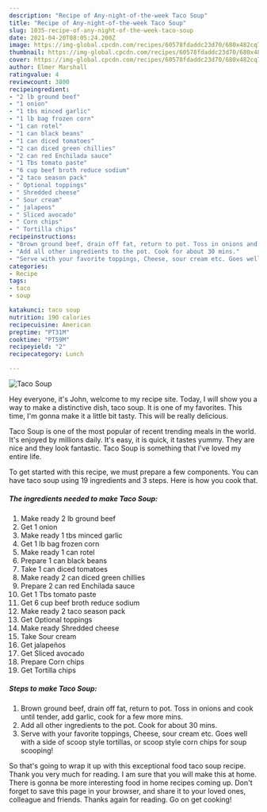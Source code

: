```yaml
---
description: "Recipe of Any-night-of-the-week Taco Soup"
title: "Recipe of Any-night-of-the-week Taco Soup"
slug: 1035-recipe-of-any-night-of-the-week-taco-soup
date: 2021-04-20T08:05:24.200Z
image: https://img-global.cpcdn.com/recipes/60578fdaddc23d70/680x482cq70/taco-soup-recipe-main-photo.jpg
thumbnail: https://img-global.cpcdn.com/recipes/60578fdaddc23d70/680x482cq70/taco-soup-recipe-main-photo.jpg
cover: https://img-global.cpcdn.com/recipes/60578fdaddc23d70/680x482cq70/taco-soup-recipe-main-photo.jpg
author: Elmer Marshall
ratingvalue: 4
reviewcount: 3800
recipeingredient:
- "2 lb ground beef"
- "1 onion"
- "1 tbs minced garlic"
- "1 lb bag frozen corn"
- "1 can rotel"
- "1 can black beans"
- "1 can diced tomatoes"
- "2 can diced green chillies"
- "2 can red Enchilada sauce"
- "1 Tbs tomato paste"
- "6 cup beef broth reduce sodium"
- "2 taco season pack"
- " Optional toppings"
- " Shredded cheese"
- " Sour cream"
- " jalapeos"
- " Sliced avocado"
- " Corn chips"
- " Tortilla chips"
recipeinstructions:
- "Brown ground beef, drain off fat, return to pot. Toss in onions and cook until tender, add garlic, cook for a few more mins."
- "Add all other ingredients to the pot. Cook for about 30 mins."
- "Serve with your favorite toppings, Cheese, sour cream etc. Goes well with a side of scoop style tortillas, or scoop style corn chips for soup scooping!"
categories:
- Recipe
tags:
- taco
- soup

katakunci: taco soup 
nutrition: 190 calories
recipecuisine: American
preptime: "PT31M"
cooktime: "PT59M"
recipeyield: "2"
recipecategory: Lunch

---
```



![Taco Soup](https://img-global.cpcdn.com/recipes/60578fdaddc23d70/680x482cq70/taco-soup-recipe-main-photo.jpg)

Hey everyone, it's John, welcome to my recipe site. Today, I will show you a way to make a distinctive dish, taco soup. It is one of my favorites. This time, I'm gonna make it a little bit tasty. This will be really delicious.

Taco Soup is one of the most popular of recent trending meals in the world. It's enjoyed by millions daily. It's easy, it is quick, it tastes yummy. They are nice and they look fantastic. Taco Soup is something that I've loved my entire life.




To get started with this recipe, we must prepare a few components. You can have taco soup using 19 ingredients and 3 steps. Here is how you cook that.

<!--inarticleads1-->

##### The ingredients needed to make Taco Soup:

1. Make ready 2 lb ground beef
1. Get 1 onion
1. Make ready 1 tbs minced garlic
1. Get 1 lb bag frozen corn
1. Make ready 1 can rotel
1. Prepare 1 can black beans
1. Take 1 can diced tomatoes
1. Make ready 2 can diced green chillies
1. Prepare 2 can red Enchilada sauce
1. Get 1 Tbs tomato paste
1. Get 6 cup beef broth reduce sodium
1. Make ready 2 taco season pack
1. Get  Optional toppings
1. Make ready  Shredded cheese
1. Take  Sour cream
1. Get  jalapeños
1. Get  Sliced avocado
1. Prepare  Corn chips
1. Get  Tortilla chips




<!--inarticleads2-->

##### Steps to make Taco Soup:

1. Brown ground beef, drain off fat, return to pot. Toss in onions and cook until tender, add garlic, cook for a few more mins.
1. Add all other ingredients to the pot. Cook for about 30 mins.
1. Serve with your favorite toppings, Cheese, sour cream etc. Goes well with a side of scoop style tortillas, or scoop style corn chips for soup scooping!




So that's going to wrap it up with this exceptional food taco soup recipe. Thank you very much for reading. I am sure that you will make this at home. There is gonna be more interesting food in home recipes coming up. Don't forget to save this page in your browser, and share it to your loved ones, colleague and friends. Thanks again for reading. Go on get cooking!
